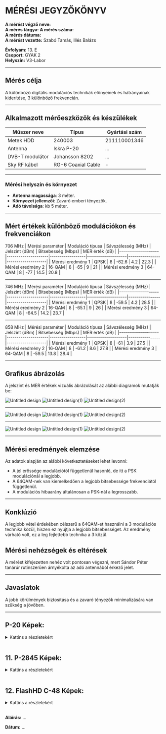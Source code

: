
# MÉRÉSI JEGYZŐKÖNYV

**A mérést végző neve:**  
**A mérés tárgya:** 
**A mérés száma:**  
**A mérés dátuma:**   
**A mérést vezette:** Szabó Tamás, Illés Balázs  

**Évfolyam:** 13. E  
**Csoport:** GYAK 2  
**Helyszín:** V3-Labor

---

## Mérés célja
A különböző digitális modulációs technikák előnyeinek és hátrányainak kiderítése, 3 különböző frekvencián.

---

## Alkalmazott mérőeszközök és készülékek

| Műszer neve                         | Típus       | Gyártási szám |
| ----------------------------------- | ----------- | ------------- |
| Metek HDD                           | 240003     |211110001346          |
| Antenna                             | Iskra P-20  | ...            |
| DVB-T modulátor                     |  Johansson 8202  | ...            |
| Sky RF kábel                        | RG-6 Coaxial Cable   | -          |

---

### **Mérési helyszín és környezet**
- **Antenna magassága**: 3 méter.
- **Környezet jellemzői**: Zavaró emberi tényezők.
- **Adó távolsága**: kb 5 méter.

---

## Mért értékek különböző modulációkon és frekvenciákon

706 MHz
| Mérési paraméter   | Moduláció típusa | Sávszélesség (MHz) | Jelszint (dBm) | Bitsebesség (Mbps) | MER érték (dB) |
|--------------------|---------------------|------------------|--------------------|----------------|--------------------|
| Mérési eredmény 1   |    QPSK                |  8                |       -62.6   |      4.2          |       22.3      |
| Mérési eredmény 2   |       16-QAM              |         8      |     -65       |     9             |          21       |
| Mérési eredmény 3   |       64-QAM              |         8      |     -77         |      14.5          |       20.8      |

---

746 MHz
| Mérési paraméter   | Moduláció típusa | Sávszélesség (MHz) | Jelszint (dBm) | Bitsebesség (Mbps) | MER érték (dB) |
|--------------------|---------------------|------------------|--------------------|----------------|--------------------|
| Mérési eredmény 1   |          QPSK           |         8      |        -59.5      |       4.2         |        28.5   |
| Mérési eredmény 2   |           16-QAM          |        8       |    -65.1    |      9          |          26          |
| Mérési eredmény 3   |              64-QAM       |         8      |      -64.5  |     14.2           |        23.7       |

---

858 MHz
| Mérési paraméter   | Moduláció típusa | Sávszélesség (MHz) | Jelszint (dBm) | Bitsebesség (Mbps) | MER érték (dB) |
|--------------------|---------------------|------------------|--------------------|----------------|--------------------|
| Mérési eredmény 1   |             QPSK        |      8        |          -61       |    3.9         |            27.5   |
| Mérési eredmény 2   |            16-QAM         |        8          |      -61.2              |        8.6        |             27.8       |
| Mérési eredmény 3   |            64-QAM         |    8              |        -59.5            |         13.8       |      28.4              |

---

## Grafikus ábrázolás
A jelszint és MER értékek vizuális ábrázolását az alábbi diagramok mutatják be:

![Untitled design](https://github.com/user-attachments/assets/b6558a81-d0a6-4c4a-9b2c-e1edccaef476)
![Untitled design(1)](https://github.com/user-attachments/assets/f12852e6-e81e-4a7b-8cbc-b9b858e9c1a6)
![Untitled design(2)](https://github.com/user-attachments/assets/dee9565b-4223-4e30-91b4-885a3e583f46)

---

![Untitled design](https://github.com/user-attachments/assets/b552ff22-23cd-4d89-aa8a-2c7ce923496f)
![Untitled design(1)](https://github.com/user-attachments/assets/cadc32da-b62b-46c9-9bb9-8328b682345e)
![Untitled design(2)](https://github.com/user-attachments/assets/04470976-7971-4ee7-85ea-f361f199d8ce)

---

![Untitled design](https://github.com/user-attachments/assets/780e7813-34ac-41f7-969e-982720bf70f2)
![Untitled design(1)](https://github.com/user-attachments/assets/a682bd04-26c7-425a-be6c-adcfea638829)
![Untitled design(2)](https://github.com/user-attachments/assets/b14fe539-2af9-4040-b322-c3d34e254388)

---

## Mérési eredmények elemzése
Az adatok alapján az alábbi következtetéseket lehet levonni:

- A jel erőssége modulációtól függetlenül hasonló, de itt a PSK modulációnál a legjobb.
- A 64QAM-nek van kiemelkedően a legjobb bitsebessége frekvenciától függetlenül.
- A modulációs hibaarány általánosan a PSK-nál a legrosszabb.
  
---

## Konklúzió

A legjobb vétel érdekében célszerű a 64QAM-et használni a 3 modulációs technika közül, hiszen ez nyújtja a legjobb bitsebességet.
Az eredmény várható volt, ez a leg fejlettebb technika a 3 közül.

## Mérési nehézségek és eltérések
A mérést kifejezetten nehéz volt pontosan végezni, mert Sándor Péter tanárúr rutinszerűen árnyékolta az adó antennából érkező jelet.

---

## Javaslatok
A jobb körülmények biztosítása és a zavaró tényezők minimalizására van szükség a jövőben.

---

## P-20 Képek:
<details>
<summary>Kattins a részletekért</summary>

**474Mhz Mért Képek:**
    <img src=...>
    <img src=...>

---

**570MHz Mért Képek**
    <img src=...>
    <img src=...>

---

**706MHz Mért Képek**
    <img src=...>
    <img src=...>

---

</details>

<br>

## 11. P-2845 Képek:
<details>

<summary>Kattins a részletekért</summary>

**474Mhz Mért Képek:**
    <img ...>
    <img ...>

---

**570MHz Mért Képek**
    <img ...>
    <img ...>

---

**706MHz Mért Képek**
    <img ...>
    <img ...>

---

</details>

<br>

## 12. FlashHD C-48 Képek:
<details>
<summary>Kattins a részletekért</summary>

**474Mhz Mért Képek:**
    <img ...>
    <img ...>

---

**570MHz Mért Képek**
    <img ...>
    <img ...>

---

**706MHz Mért Képek**
    <img ...>
    <img ...>

---

</details>


<br>

**Aláírás:** ...

**Dátum:** ...
